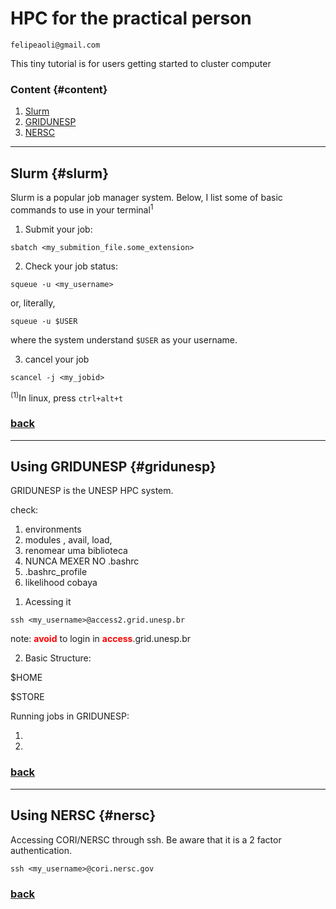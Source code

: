 
# HPC for the practical person
`felipeaoli@gmail.com`

This tiny tutorial is for users getting started to cluster computer 
### Content {#content}
1. [Slurm](#slurm)
2. [GRIDUNESP](#gridunesp)
3. [NERSC](#nersc)




----
## Slurm {#slurm}
Slurm is a popular job manager system. Below, I list some of basic commands to use in your terminal<sup>1</sup> 


1) Submit your job:
```
sbatch <my_submition_file.some_extension>
```

2) Check your job status:
```
squeue -u <my_username>
```

or, literally, 
```
squeue -u $USER
```
where the system understand  `$USER` as your username.

3) cancel your job 

```batch
scancel -j <my_jobid> 
```

<sup>(1)</sup>In linux, press `ctrl+alt+t`
### [back](#content)

----
## Using GRIDUNESP {#gridunesp}
GRIDUNESP is the UNESP HPC system.

check:

1. environments 
2. modules , avail, load, 
3. renomear uma biblioteca 
4. NUNCA MEXER NO .bashrc
5.   .bashrc_profile 
6. likelihood cobaya 

1) Acessing it
```
ssh <my_username>@access2.grid.unesp.br
```

note: <spam style="color:red">**avoid**</spam> to login in <spam style="color:red">__access__</spam>.grid.unesp.br


2) Basic Structure: 

$HOME

$STORE

Running jobs in GRIDUNESP:

1) 

2)


### [back](#content)
---
## Using NERSC {#nersc}
Accessing CORI/NERSC through ssh. Be aware that it is a 2 factor authentication. 

```
ssh <my_username>@cori.nersc.gov
```


### [back](#content)

